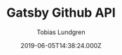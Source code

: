 ---
title: Gatsby Github API
github: https://github.com/lundgren2/gatsby-starter-github-api
demo: https://gatsby-starter-github-api.netlify.app/
author: Tobias Lundgren
ssg:
  - Gatsby
cms:
  - Markdown
date: 2019-06-05T14:38:24.000Z
description: >-
  Kick off your next, great Gatsby project with this Github source starter based
  on gatsby-source-github-api
draft: false
publish_date: '2019-06-05T14:38:24Z'
update_date: '2022-04-04T18:12:22Z'
github_star: 15
github_fork: 4
---